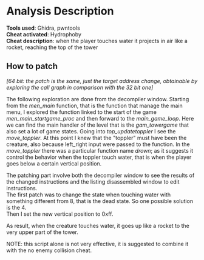 # Analysis Description

**Tools used**: Ghidra, pwntools  
**Cheat activated**: Hydrophoby  
**Cheat description**: when the player touches water it projects in air like a rocket, reaching the top of the tower  


## How to patch

_[64 bit: the patch is the same, just the target address change, obtainable by exploring the call graph in comparison with the 32 bit one]_

The following exploration are done from the decompiler window.
Starting from the _men\_main_ function, that is the function that manage the main menu, I explored the function linked to the start of the game _men\_main\_startgame\_proc_ and then forward to the _main\_game\_loop_. Here we can find the main handler of the level that is the _gam\_towergame_ that also set a lot of game states. Going into _top\_updatetoppler_ I see the _move\_toppler_. At this point I knew that the "toppler" must have been the creature, also because left\_right input were passed to the function. In the _move\_toppler_ there was a particular function name _drown_; as it suggests it control the behavior when the toppler touch water, that is when the player goes below a certain vertical position.

The patching part involve both the decompiler window to see the results of the changed instructions and the listing disassembled window to edit instructions.  
The first patch was to change the state when touching water with something different from 8, that is the dead state. So one possible solution is the 4.  
Then I set the new vertical position to 0xff.

As result, when the creature touches water, it goes up like a rocket to the very upper part of the tower.

NOTE: this script alone is not very effective, it is suggested to combine it with the no enemy collision cheat.
